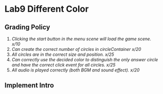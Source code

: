# Lab9 Different Color
## Grading Policy
1. *Clicking the start button in the menu scene will load the game scene. x/10*
2. *Can create the correct number of circles in circleContainer x/20*
3. *All circles are in the correct size and position. x/25*
4. *Can correctly use the decided color to distinguish the only answer circle and have the correct click event for all circles. x/25*
5. *All audio is played correctly (both BGM and sound effect). x/20*

## Implement Intro
